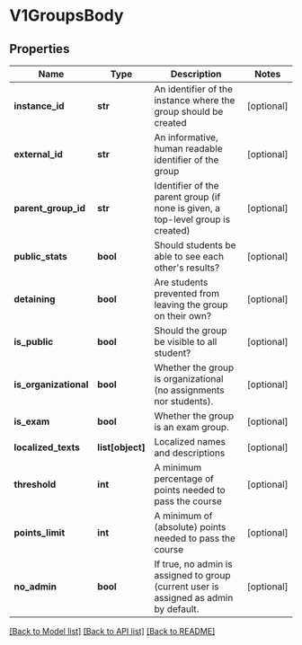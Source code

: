 # V1GroupsBody

## Properties
Name | Type | Description | Notes
------------ | ------------- | ------------- | -------------
**instance_id** | **str** | An identifier of the instance where the group should be created | [optional] 
**external_id** | **str** | An informative, human readable identifier of the group | [optional] 
**parent_group_id** | **str** | Identifier of the parent group (if none is given, a top-level group is created) | [optional] 
**public_stats** | **bool** | Should students be able to see each other&#x27;s results? | [optional] 
**detaining** | **bool** | Are students prevented from leaving the group on their own? | [optional] 
**is_public** | **bool** | Should the group be visible to all student? | [optional] 
**is_organizational** | **bool** | Whether the group is organizational (no assignments nor students). | [optional] 
**is_exam** | **bool** | Whether the group is an exam group. | [optional] 
**localized_texts** | **list[object]** | Localized names and descriptions | [optional] 
**threshold** | **int** | A minimum percentage of points needed to pass the course | [optional] 
**points_limit** | **int** | A minimum of (absolute) points needed to pass the course | [optional] 
**no_admin** | **bool** | If true, no admin is assigned to group (current user is assigned as admin by default. | [optional] 

[[Back to Model list]](../README.md#documentation-for-models) [[Back to API list]](../README.md#documentation-for-api-endpoints) [[Back to README]](../README.md)


